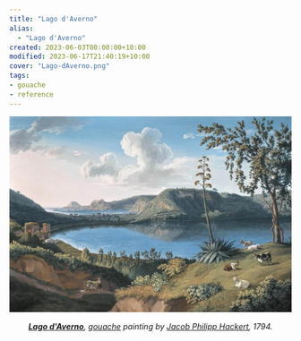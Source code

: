 ```yaml
---
title: "Lago d'Averno"
alias:
  - "Lago d'Averno"
created: 2023-06-03T00:00:00+10:00
modified: 2023-06-17T21:40:19+10:00
cover: "Lago-dAverno.png"
tags:
- gouache
- reference
---
```


![Lago d'Averno](imgs/lago-daverno.png)
*<center>**[Lago d'Averno](https://en.wikipedia.org/wiki/Lago_d%27Averno "Lago d'Averno")**, [gouache](notes/gouache) painting by [Jacob Philipp Hackert](https://en.wikipedia.org/wiki/Jacob_Philipp_Hackert "Jacob Philipp Hackert"), 1794.</center>*